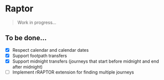 # Raptor

> Work in progress...

## To be done...

- [x] Respect calendar and calendar dates
- [x] Support footpath transfers
- [x] Support midnight transfers (journeys that start before midnight and end after midnight)
- [ ] Implement rRAPTOR extension for finding multiple journeys
